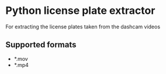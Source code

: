 # Python license plate extractor

For extracting the license plates taken from the dashcam videos

## **Supported formats**
  - *.mov
  - *.mp4
